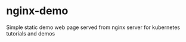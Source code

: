 # nginx-demo
Simple static demo web page served from nginx server for kubernetes tutorials and demos


